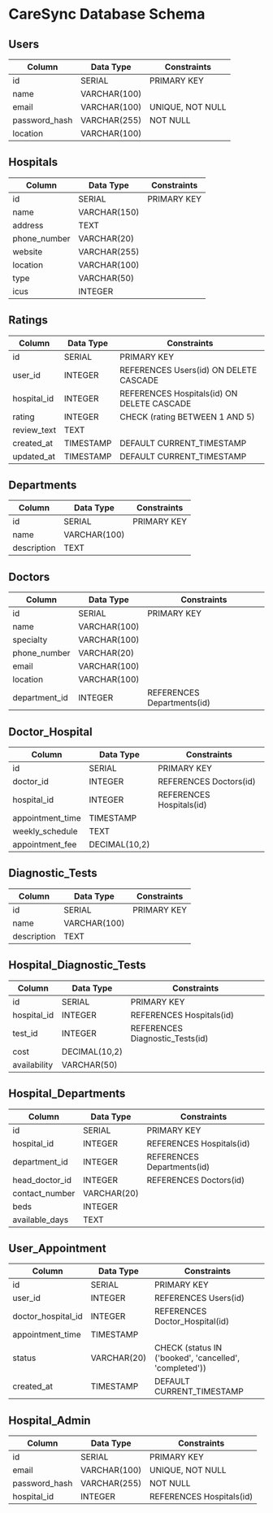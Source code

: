 # CareSync Database Schema

## Users

| Column        | Data Type    | Constraints      |
| ------------- | ------------ | ---------------- |
| id            | SERIAL       | PRIMARY KEY      |
| name          | VARCHAR(100) |                  |
| email         | VARCHAR(100) | UNIQUE, NOT NULL |
| password_hash | VARCHAR(255) | NOT NULL         |
| location      | VARCHAR(100) |                  |

## Hospitals

| Column       | Data Type    | Constraints |
| ------------ | ------------ | ----------- |
| id           | SERIAL       | PRIMARY KEY |
| name         | VARCHAR(150) |             |
| address      | TEXT         |             |
| phone_number | VARCHAR(20)  |             |
| website      | VARCHAR(255) |             |
| location     | VARCHAR(100) |             |
| type         | VARCHAR(50)  |             |
| icus         | INTEGER      |             |

## Ratings

| Column      | Data Type | Constraints                                |
| ----------- | --------- | ------------------------------------------ |
| id          | SERIAL    | PRIMARY KEY                                |
| user_id     | INTEGER   | REFERENCES Users(id) ON DELETE CASCADE     |
| hospital_id | INTEGER   | REFERENCES Hospitals(id) ON DELETE CASCADE |
| rating      | INTEGER   | CHECK (rating BETWEEN 1 AND 5)             |
| review_text | TEXT      |                                            |
| created_at  | TIMESTAMP | DEFAULT CURRENT_TIMESTAMP                  |
| updated_at  | TIMESTAMP | DEFAULT CURRENT_TIMESTAMP                  |

## Departments

| Column      | Data Type    | Constraints |
| ----------- | ------------ | ----------- |
| id          | SERIAL       | PRIMARY KEY |
| name        | VARCHAR(100) |             |
| description | TEXT         |             |

## Doctors

| Column        | Data Type    | Constraints                |
| ------------- | ------------ | -------------------------- |
| id            | SERIAL       | PRIMARY KEY                |
| name          | VARCHAR(100) |                            |
| specialty     | VARCHAR(100) |                            |
| phone_number  | VARCHAR(20)  |                            |
| email         | VARCHAR(100) |                            |
| location      | VARCHAR(100) |                            |
| department_id | INTEGER      | REFERENCES Departments(id) |

## Doctor_Hospital

| Column           | Data Type     | Constraints              |
| ---------------- | ------------- | ------------------------ |
| id               | SERIAL        | PRIMARY KEY              |
| doctor_id        | INTEGER       | REFERENCES Doctors(id)   |
| hospital_id      | INTEGER       | REFERENCES Hospitals(id) |
| appointment_time | TIMESTAMP     |                          |
| weekly_schedule  | TEXT          |                          |
| appointment_fee  | DECIMAL(10,2) |                          |

## Diagnostic_Tests

| Column      | Data Type    | Constraints |
| ----------- | ------------ | ----------- |
| id          | SERIAL       | PRIMARY KEY |
| name        | VARCHAR(100) |             |
| description | TEXT         |             |

## Hospital_Diagnostic_Tests

| Column       | Data Type     | Constraints                     |
| ------------ | ------------- | ------------------------------- |
| id           | SERIAL        | PRIMARY KEY                     |
| hospital_id  | INTEGER       | REFERENCES Hospitals(id)        |
| test_id      | INTEGER       | REFERENCES Diagnostic_Tests(id) |
| cost         | DECIMAL(10,2) |                                 |
| availability | VARCHAR(50)   |                                 |

## Hospital_Departments

| Column         | Data Type   | Constraints                |
| -------------- | ----------- | -------------------------- |
| id             | SERIAL      | PRIMARY KEY                |
| hospital_id    | INTEGER     | REFERENCES Hospitals(id)   |
| department_id  | INTEGER     | REFERENCES Departments(id) |
| head_doctor_id | INTEGER     | REFERENCES Doctors(id)     |
| contact_number | VARCHAR(20) |                            |
| beds           | INTEGER     |                            |
| available_days | TEXT        |                            |

## User_Appointment

| Column             | Data Type   | Constraints                                            |
| ------------------ | ----------- | ------------------------------------------------------ |
| id                 | SERIAL      | PRIMARY KEY                                            |
| user_id            | INTEGER     | REFERENCES Users(id)                                   |
| doctor_hospital_id | INTEGER     | REFERENCES Doctor_Hospital(id)                         |
| appointment_time   | TIMESTAMP   |                                                        |
| status             | VARCHAR(20) | CHECK (status IN ('booked', 'cancelled', 'completed')) |
| created_at         | TIMESTAMP   | DEFAULT CURRENT_TIMESTAMP                              |

## Hospital_Admin

| Column        | Data Type    | Constraints              |
| ------------- | ------------ | ------------------------ |
| id            | SERIAL       | PRIMARY KEY              |
| email         | VARCHAR(100) | UNIQUE, NOT NULL         |
| password_hash | VARCHAR(255) | NOT NULL                 |
| hospital_id   | INTEGER      | REFERENCES Hospitals(id) |
